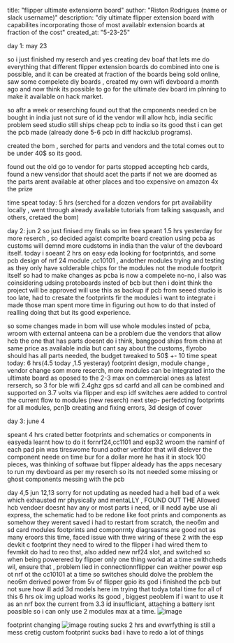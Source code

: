 title: "flipper ultimate extensiomn board"
author: "Riston Rodrigues (name or slack username)"
description: "diy ultimate flipper extension board with capabilites incorporating those of most availablr extension boards at fraction of the cost"
created_at: "5-23-25"

day 1:
may 23

so i just finished my reserch and yes creating dev boaf that lets me do everything that different flipper extension boards do combined into one is possible, and it can be created at fraction of the boards being sold online, saw some compelete diy boards , created my own wifi devboard a month ago and now think its possible to go for the ultimate dev board im plnning to make it available on hack market.

so aftr a week or reserching found out that the cmponents needed cn be bought in india just not sure of id the vendor will allow hcb, india secific problem
seed studio still ships cheap pcb to india so its good thst i can get the pcb made (already done 5-6 pcb in diff hackclub programs).

created the bom , serched for parts and vendors and the total comes out to be under 40$ so its good.

found out the old go to vendor for parts stopped accepting hcb cards, found a new vens\dor that should acet the parts if not we are doomed as the parts arent available at other places and too expensive on amazon 4x the prize

time speat today: 5 hrs (serched for a dozen vendors for prt availability locally , went through already available tutorials from talking sasquash, and others, cretaed the bom)


day 2:
jun 2
so just finised my finals so im free speant 1.5 hrs yesterday for more reserch , so decided agaist comprlte board creation using pcba as customs will demnd more cudstoms in india than the valur of the devboard itself. today i soeant 2 hrs on easy eda looking for footprintds, and some pcb design of nrf 24 module ,cc10101 , andother modules trying and testing as they only have solderable chips for the modules not the module footprit itself so had to make changes as pcba is now a compelete no-no, i also was coinsidering udsing protoboards insted of bcb but then i doint think the project will be approved will use this as backup if pcb from seeed studio is too late, had to cresate the footprints fir the modules i want to
integrate i made those man spent more time in figuring out how to do that insted of realling doing thzt but its good experience. 

so some changes made in bom will use whole modules insted of pcba, wroom with external anteena can be a problem due the vendors that allow hcb the one that has parts doesnt do i think, banggood ships from china at same price as available india but cant say about the customs, flyrobo should has all parts needed, the budget tweaked to 50$ +- 10
time speat today: 6 hrs(4.5 today ,1.5 yesteray) footprint design, module change , vendor change som more reserch, more modules can be integrated into the ultimate board as oposed to the 2-3 max on commercial ones as latest rerserch, so 3 for ble wifi 2.4ghz gps sd carfd and all can be combined and supported on 3.7 volts via flipper and esp idf switches aere added to control the current flow to modules (new reserch) 
next step- perfedcting footprints for all modules, pcn]b creating and fixing errors,  3d design of cover

day 3:
june 4

speant 4 hrs crated better footprints and schematics or components in easyeda learnt how to do it fornrf24,cc1101 and esp32 wroom the naminf of each pad pin was tireswome found aother venfdor that will dielever the component neede on time bur for a dollar more he has it in stock 100 pieces, was thinking of softwae but flipper aldeady has the apps necesary to run my devboard as per my reserch so its not needed some missing or ghost components messing with the pcb

day 4,5
jun 12,13
sorry for not updating as needed had a hell bad of a wek which exhausted mr physically and mentaLLY , FOUND OUT THE Allowed hcb vendoer doesnt hav any or most parts i need, or ill nedd aybe use ali express, the schematic had to be redone like foot prints and components as somehow they werent saved i had to restart from scratch, the neo6m and sd card modules footprints and componrnty diagrsasms are good not as many eroors this time, faced issue with thwe wiring of these 2 with the esp devkit c footprint they need to wired to the flipper i had wired them to fevmkit do had to reo thst, also added new nrf24 slot, and switched so when being powerered by flipper only one thing workd at a time swithcheds wil, ensure that , problem lied in connectionnflipper can weither power esp ot nrf ot the cc10101 at a time so switches should dolve the problem the neo6m derived power from 5v of flipper gpio its god i finished the pcb but not sure how ill add 3d models here im trying that todya 
total time for all of this 6 hrs ok img upload works its good , biggest peoblem if i want to use it as an nrf box the current from 3.3 id insufficiant, attaching a battery isnt poasible so i can only use 2 modules max at a time.
![image](https://github.com/user-attachments/assets/c78bab9b-68ec-4143-8485-aa09bc84f16c)

footprint changing ![image](https://github.com/user-attachments/assets/b347ac33-fa17-49bc-b84f-d6abda3d47e9)
routing sucks 2 hrs and evwrfything is still a mess cretig custom footprint sucks bad i have to redo a lot of things




